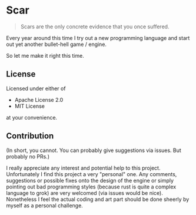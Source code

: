 Scar
===========================
> Scars are the only concrete evidence that you once suffered.

Every year around this time I try out a new programming language and start out yet another bullet-hell game / engine.

So let me make it right this time.

## License

Licensed under either of

 - Apache License 2.0
 - MIT License

at your convenience.

## Contribution

(In short, you cannot. You can probably give suggestions via issues. But probably no PRs.)

I really appreciate any interest and potential help to this project. Unfortunately I find this project a very "personal" one. Any comments, suggestions or possible fixes onto the design of the engine or simply pointing out bad programming styles (because rust is quite a complex language to grok) are very welcomed (via issues would be nice). Nonetheless I feel the actual coding and art part should be done sheerly by myself as a personal challenge.
